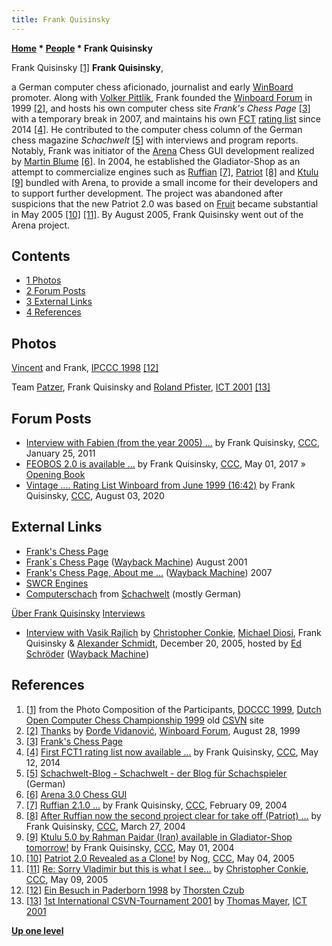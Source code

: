 ```yaml
---
title: Frank Quisinsky
---
```

**[Home](Home "Home") * [People](People "People") * Frank Quisinsky**

[](http://old.csvn.nl/pics/part.jpg) Frank Quisinsky <a id="cite-note-1" href="#cite-ref-1">[1]</a>
**Frank Quisinsky**,

a German computer chess aficionado, journalist and early [WinBoard](WinBoard "WinBoard") promoter. Along with [Volker Pittlik](index.php?title=Volker_Pittlik&action=edit&redlink=1 "Volker Pittlik (page does not exist)"), Frank founded the [Winboard Forum](Computer_Chess_Forums "Computer Chess Forums") in 1999 <a id="cite-note-2" href="#cite-ref-2">[2]</a>, and hosts his own computer chess site *Frank's Chess Page* <a id="cite-note-3" href="#cite-ref-3">[3]</a> with a temporary break in 2007, and maintains his own [FCT](FCT "FCT") [rating list](Engine_Rating_Lists "Engine Rating Lists") since 2014 <a id="cite-note-4" href="#cite-ref-4">[4]</a>. He contributed to the computer chess column of the German chess magazine *Schachwelt* <a id="cite-note-5" href="#cite-ref-5">[5]</a> with interviews and program reports. Notably, Frank was initiator of the [Arena](Arena "Arena") Chess GUI development realized by [Martin Blume](Martin_Blume "Martin Blume") <a id="cite-note-6" href="#cite-ref-6">[6]</a>. In 2004, he established the Gladiator-Shop as an attempt to commercialize engines such as [Ruffian](Ruffian "Ruffian") <a id="cite-note-7" href="#cite-ref-7">[7]</a>, [Patriot](Patriot "Patriot") <a id="cite-note-8" href="#cite-ref-8">[8]</a> and [Ktulu](Ktulu "Ktulu") <a id="cite-note-9" href="#cite-ref-9">[9]</a> bundled with Arena, to provide a small income for their developers and to support further development. The project was abandoned after suspicions that the new Patriot 2.0 was based on [Fruit](Fruit "Fruit") became substantial in May 2005 <a id="cite-note-10" href="#cite-ref-10">[10]</a> <a id="cite-note-11" href="#cite-ref-11">[11]</a>. By August 2005, Frank Quisinsky went out of the Arena project.

## Contents

- [1 Photos](#photos)
- [2 Forum Posts](#forum-posts)
- [3 External Links](#external-links)
- [4 References](#references)

## Photos

[](http://www.thorstenczub.de/Paderborn.html)
[Vincent](Vincent_Diepeveen "Vincent Diepeveen") and Frank, [IPCCC 1998](IPCCC_1998 "IPCCC 1998") <a id="cite-note-12" href="#cite-ref-12">[12]</a>

[](http://www.quarkchess.de/csvn2001/body_index.html)
Team [Patzer](Patzer "Patzer"), Frank Quisinsky and [Roland Pfister](Roland_Pfister "Roland Pfister"), [ICT 2001](ICT_2001 "ICT 2001") <a id="cite-note-13" href="#cite-ref-13">[13]</a>

## Forum Posts

- [Interview with Fabien (from the year 2005) ...](http://www.talkchess.com/forum/viewtopic.php?t=37777) by Frank Quisinsky, [CCC](CCC "CCC"), January 25, 2011
- [FEOBOS 2.0 is available ...](http://www.talkchess.com/forum/viewtopic.php?t=63877) by Frank Quisinsky, [CCC](CCC "CCC"), May 01, 2017 » [Opening Book](Opening_Book "Opening Book")
- [Vintage .... Rating List Winboard from June 1999 (16:42)](http://www.talkchess.com/forum3/viewtopic.php?f=2&t=74669) by Frank Quisinsky, [CCC](CCC "CCC"), August 03, 2020

## External Links

- [Frank's Chess Page](https://www.amateurschach.de/)
- [Frank\`s Chess Page](http://web.archive.org/web/20010818021959/http://www.amateurschach.de/) ([Wayback Machine](https://en.wikipedia.org/wiki/Wayback_Machine)) August 2001
- [Frank's Chess Page, About me ...](http://web.archive.org/web/20070713232125/http://www.amateurschach.de/atl4/_about-me.htm) ([Wayback Machine](https://en.wikipedia.org/wiki/Wayback_Machine)) 2007
- [SWCR Engines](http://www.nk-qy.info/bericht-swcr-engines.htm)
- [Computerschach](http://www.schach-welt.de/schach/computerschach) from [Schachwelt](http://www.schach-welt.de/) (mostly German)

[Über Frank Quisinsky](http://www.schach-welt.de/schach/computerschach/ueber-frank-quisinsky)
[Interviews](http://www.schach-welt.de/schach/computerschach/interviews)

- [Interview with Vasik Rajlich](http://web.archive.org/web/20160316125302/http://www.top-5000.nl/int/rybka.htm) by [Christopher Conkie](index.php?title=Christopher_Conkie&action=edit&redlink=1 "Christopher Conkie (page does not exist)"), [Michael Diosi](index.php?title=Michael_Diosi&action=edit&redlink=1 "Michael Diosi (page does not exist)"), Frank Quisinsky & [Alexander Schmidt](index.php?title=Alexander_Schmidt&action=edit&redlink=1 "Alexander Schmidt (page does not exist)"), December 20, 2005, hosted by [Ed Schröder](Ed_Schroder "Ed Schroder") ([Wayback Machine](https://en.wikipedia.org/wiki/Wayback_Machine))

## References

1. <a id="cite-ref-1" href="#cite-note-1">[1]</a> from the Photo Composition of the Participants, [DOCCC 1999](DOCCC_1999 "DOCCC 1999"), [Dutch Open Computer Chess Championship 1999](http://old.csvn.nl/docc99.html) old [CSVN](CSVN "CSVN") site
1. <a id="cite-ref-2" href="#cite-note-2">[2]</a> [Thanks](http://www.open-aurec.com/wbforum/viewtopic.php?f=18&t=30267) by [Đorđe Vidanović](%C4%90or%C4%91e_Vidanovi%C4%87 "Đorđe Vidanović"), [Winboard Forum](Computer_Chess_Forums "Computer Chess Forums"), August 28, 1999
1. <a id="cite-ref-3" href="#cite-note-3">[3]</a> [Frank's Chess Page](https://www.amateurschach.de/)
1. <a id="cite-ref-4" href="#cite-note-4">[4]</a> [First FCT1 rating list now available ...](http://www.talkchess.com/forum/viewtopic.php?t=52292) by Frank Quisinsky, [CCC](CCC "CCC"), May 12, 2014
1. <a id="cite-ref-5" href="#cite-note-5">[5]</a> [Schachwelt-Blog - Schachwelt - der Blog für Schachspieler](http://www.schach-welt.de/index.php) (German)
1. <a id="cite-ref-6" href="#cite-note-6">[6]</a> [Arena 3.0 Chess GUI](http://www.playwitharena.com/)
1. <a id="cite-ref-7" href="#cite-note-7">[7]</a> [Ruffian 2.1.0 ...](https://www.stmintz.com/ccc/index.php?id=348116) by Frank Quisinsky, [CCC](CCC "CCC"), February 09, 2004
1. <a id="cite-ref-8" href="#cite-note-8">[8]</a> [After Ruffian now the second project clear for take off (Patriot) ...](https://www.stmintz.com/ccc/index.php?id=356900) by Frank Quisinsky, [CCC](CCC "CCC"), March 27, 2004
1. <a id="cite-ref-9" href="#cite-note-9">[9]</a> [Ktulu 5.0 by Rahman Paidar (Iran) available in Gladiator-Shop tomorrow!](https://www.stmintz.com/ccc/index.php?id=362816) by Frank Quisinsky, [CCC](CCC "CCC"), May 01, 2004
1. <a id="cite-ref-10" href="#cite-note-10">[10]</a> [Patriot 2.0 Revealed as a Clone!](https://www.stmintz.com/ccc/index.php?id=424288) by Nog, [CCC](CCC "CCC"), May 04, 2005
1. <a id="cite-ref-11" href="#cite-note-11">[11]</a> [Re: Sorry Vladimir but this is what I see...](https://www.stmintz.com/ccc/index.php?id=425107) by [Christopher Conkie](index.php?title=Christopher_Conkie&action=edit&redlink=1 "Christopher Conkie (page does not exist)"), [CCC](CCC "CCC"), May 09, 2005
1. <a id="cite-ref-12" href="#cite-note-12">[12]</a> [Ein Besuch in Paderborn 1998](http://www.thorstenczub.de/Paderborn.html) by [Thorsten Czub](Thorsten_Czub "Thorsten Czub")
1. <a id="cite-ref-13" href="#cite-note-13">[13]</a> [1st International CSVN-Tournament 2001](http://www.quarkchess.de/csvn2001/body_index.html) by [Thomas Mayer](Thomas_Mayer "Thomas Mayer"), [ICT 2001](ICT_2001 "ICT 2001")

**[Up one level](People "People")**

